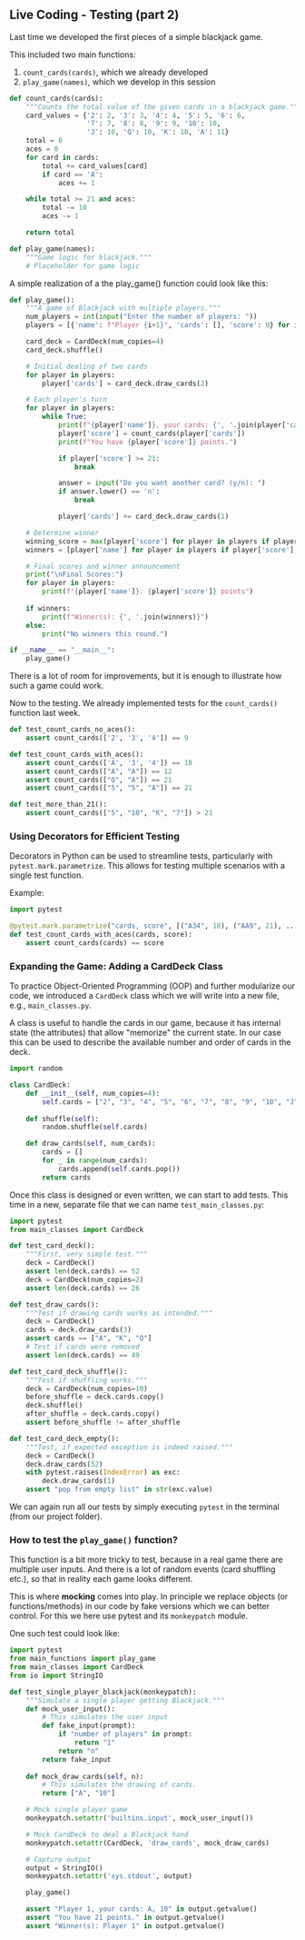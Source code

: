 ## Live Coding - Testing (part 2)

Last time we developed the first pieces of a simple blackjack game.

This included two main functions:

1. `count_cards(cards)`, which we already developed
2. `play_game(names)`, which we develop in this session

```python
def count_cards(cards):
    """Counts the total value of the given cards in a blackjack game."""
    card_values = {'2': 2, '3': 3, '4': 4, '5': 5, '6': 6,
                   '7': 7, '8': 8, '9': 9, '10': 10,
                   'J': 10, 'Q': 10, 'K': 10, 'A': 11}
    total = 0
    aces = 0
    for card in cards:
        total += card_values[card]
        if card == 'A':
            aces += 1

    while total >= 21 and aces:
        total -= 10
        aces -= 1

    return total

def play_game(names):
    """Game logic for blackjack."""
    # Placeholder for game logic
```

A simple realization of a the play_game() function could look like this:

```python
def play_game():
    """A game of Blackjack with multiple players."""
    num_players = int(input("Enter the number of players: "))
    players = [{'name': f"Player {i+1}", 'cards': [], 'score': 0} for i in range(num_players)]

    card_deck = CardDeck(num_copies=4)
    card_deck.shuffle()

    # Initial dealing of two cards
    for player in players:
        player['cards'] = card_deck.draw_cards(2)

    # Each player's turn
    for player in players:
        while True:
            print(f"{player['name']}, your cards: {', '.join(player['cards'])}")
            player['score'] = count_cards(player['cards'])
            print(f"You have {player['score']} points.")

            if player['score'] >= 21:
                break

            answer = input("Do you want another card? (y/n): ")
            if answer.lower() == 'n':
                break

            player['cards'] += card_deck.draw_cards(1)

    # Determine winner
    winning_score = max(player['score'] for player in players if player['score'] <= 21)
    winners = [player['name'] for player in players if player['score'] == winning_score]

    # Final scores and winner announcement
    print("\nFinal Scores:")
    for player in players:
        print(f"{player['name']}: {player['score']} points")
    
    if winners:
        print(f"Winner(s): {', '.join(winners)}")
    else:
        print("No winners this round.")

if __name__ == "__main__":
    play_game()
```

There is a lot of room for improvements, but it is enough to illustrate how such a game could work.

Now to the testing. We already implemented tests for the `count_cards()` function last week.

```python
def test_count_cards_no_aces():
    assert count_cards(['2', '3', '4']) == 9

def test_count_cards_with_aces():
    assert count_cards(['A', '3', '4']) == 18
    assert count_cards(["A", "A"]) == 12
    assert count_cards(["Q", "A"]) == 21
    assert count_cards(["5", "5", "A"]) == 21

def test_more_than_21():
    assert count_cards(["5", "10", "K", "7"]) > 21
```

### Using Decorators for Efficient Testing

Decorators in Python can be used to streamline tests, particularly with `pytest.mark.parametrize`. This allows for testing multiple scenarios with a single test function.

Example:

```python
import pytest

@pytest.mark.parametrize("cards, score", [("A34", 18), ("AA9", 21), ...])
def test_count_cards_with_aces(cards, score):
    assert count_cards(cards) == score
```

### Expanding the Game: Adding a CardDeck Class

To practice Object-Oriented Programming (OOP) and further modularize our code, we introduced a `CardDeck` class which we will write into a new file, e.g., `main_classes.py`.

A class is useful to handle the cards in our game, because it has internal state (the attributes) that allow "memorize" the current state. In our case this can be used to describe the available number and order of cards in the deck.

```python
import random

class CardDeck:
    def __init__(self, num_copies=4):
        self.cards = ["2", "3", "4", "5", "6", "7", "8", "9", "10", "J", "Q", "K", "A"] * num_copies
    
    def shuffle(self):
        random.shuffle(self.cards)

    def draw_cards(self, num_cards):
        cards = []
        for _ in range(num_cards):
            cards.append(self.cards.pop())
        return cards
```

Once this class is designed or even written, we can start to add tests. This time in a new, separate file that we can name `test_main_classes.py`:

```python
import pytest
from main_classes import CardDeck

def test_card_deck():
	"""First, very simple test."""
    deck = CardDeck()
    assert len(deck.cards) == 52
    deck = CardDeck(num_copies=2)
    assert len(deck.cards) == 26

def test_draw_cards():
    """Test if drawing cards works as intended."""
    deck = CardDeck()
    cards = deck.draw_cards(3)
    assert cards == ["A", "K", "Q"]
    # Test if cards were removed
    assert len(deck.cards) == 49

def test_card_deck_shuffle():
    """Test if shuffling works."""
    deck = CardDeck(num_copies=10)
    before_shuffle = deck.cards.copy()
    deck.shuffle()
    after_shuffle = deck.cards.copy()
    assert before_shuffle != after_shuffle

def test_card_deck_empty():
    """Test, if expected exception is indeed raised."""
    deck = CardDeck()
    deck.draw_cards(52)
    with pytest.raises(IndexError) as exc:
        deck.draw_cards(1)
    assert "pop from empty list" in str(exc.value)
```

We can again run all our tests by simply executing `pytest` in the terminal (from our project folder). 

### How to test the `play_game()` function?

This function is a bit more tricky to test, because in a real game there are multiple user inputs. And there is a lot of random events (card shuffling etc.), so that in reality each game looks different.

This is where **mocking** comes into play. In principle we replace objects (or functions/methods) in our code by fake versions which we can better control. For this we here use pytest and its `monkeypatch` module.

One such test could look like:

```python
import pytest
from main_functions import play_game
from main_classes import CardDeck
from io import StringIO

def test_single_player_blackjack(monkeypatch):
    """Simulate a single player getting Blackjack."""
    def mock_user_input():
        # This simulates the user input
        def fake_input(prompt):
            if "number of players" in prompt:
                return "1"
            return "n"
        return fake_input
    
    def mock_draw_cards(self, n):
        # This simulates the drawing of cards.
        return ["A", "10"]

    # Mock single player game
    monkeypatch.setattr('builtins.input', mock_user_input())

    # Mock CardDeck to deal a Blackjack hand
    monkeypatch.setattr(CardDeck, 'draw_cards', mock_draw_cards)

    # Capture output
    output = StringIO()
    monkeypatch.setattr('sys.stdout', output)

    play_game()

    assert "Player 1, your cards: A, 10" in output.getvalue()
    assert "You have 21 points." in output.getvalue()
    assert "Winner(s): Player 1" in output.getvalue()
```

